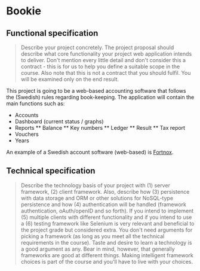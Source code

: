 # Bookie
## Functional specification
> Describe your project concretely. The project proposal should describe what core functionality your project web application intends to deliver. Don't mention every little detail and don't consider this a contract - this is for us to help you define a suitable scope in the course. Also note that this is not a contract that you should fulfil. You will be examined only on the end result.

This project is going to be a web-based accounting software that follows the (Swedish) rules regarding book-keeping. The application will contain the main functions such as:
 *  Accounts
 *  Dashboard (current status / graphs)
 *  Reports
  ** Balance
  ** Key numbers
  ** Ledger
  ** Result
  ** Tax report
 * Vouchers
 * Years

An example of a Swedish account software (web-based) is [Fortnox](http://www.fortnox.se).

## Technical specification
> Describe the technology basis of your project with (1) server framework, (2) client framework. Also, describe how (3) persistence with data storage and ORM or other solutions for NoSQL-type persistence and how (4) authentication will be handled (framework authentication, oAuth/openID and so forth). If you intend to implement (5) multiple clients with different functionality and if you intend to use a (6) testing framework like Selenium is very relevant and beneficial to the project grade but considered extra.
> You don't need arguments for picking a framework (as long as you meet all the technical requirements in the course). Taste and desire to learn a technology is a good argument as any. Bear in mind, however, that generally frameworks are good at different things. Making intelligent framework choices is part of the course and you'll have to live with your choices.